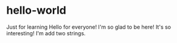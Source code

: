 # hello-world
Just for learning
Hello for everyone! I'm so glad to be here! It's so interesting! 
I'm add two strings.
